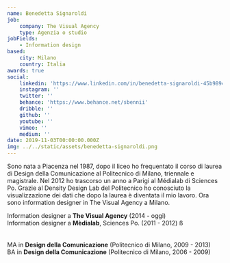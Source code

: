 ```yaml
---
name: Benedetta Signaroldi
job:
    company: The Visual Agency
    type: Agenzia o studio
jobFields:
    - Information design
based:
    city: Milano
    country: Italia
awards: true
social:
    linkedin: 'https://www.linkedin.com/in/benedetta-signaroldi-45b98942/'
    instagram: ''
    twitter: ''
    behance: 'https://www.behance.net/sbennii'
    dribble: ''
    github: ''
    youtube: ''
    vimeo: ''
    medium: ''
date: 2019-11-03T00:00:00.000Z
img: ../../static/assets/benedetta-signaroldi.png
---
```


Sono nata a Piacenza nel 1987, dopo il liceo ho frequentato il corso di laurea di Design della Comunicazione al Politecnico di Milano, triennale e magistrale. Nel 2012 ho trascorso un anno a Parigi al Médialab di Sciences Po. Grazie al Density Design Lab del Politecnico ho conosciuto la visualizzazione dei dati che dopo la laurea è diventata il mio lavoro. Ora sono information designer in The Visual Agency a Milano.

Information designer a **The Visual Agency** (2014 - oggi)  
Information designer a **Mèdialab**, Sciences Po. (2011 - 2012) ß<br/><br/>  
MA in **Design della Comunicazione** (Politecnico di Milano, 2009 - 2013)  
BA in **Design della Comunicazione** (Politecnico di Milano, 2006 - 2009)<br/><br/>
